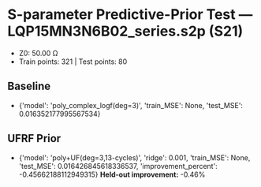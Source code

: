 # S-parameter Predictive-Prior Test — LQP15MN3N6B02_series.s2p (S21)
- Z0: 50.00 Ω
- Train points: 321  |  Test points: 80

## Baseline
- {'model': 'poly_complex_logf(deg=3)', 'train_MSE': None, 'test_MSE': 0.016352177995567534}

## UFRF Prior
- {'model': 'poly+UF(deg=3,13-cycles)', 'ridge': 0.001, 'train_MSE': None, 'test_MSE': 0.016426845618336537, 'improvement_percent': -0.45662188112949315}
**Held-out improvement:** -0.46%